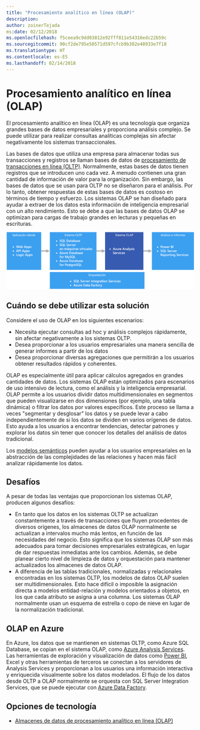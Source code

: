 ```yaml
---
title: "Procesamiento analítico en línea (OLAP)"
description: 
author: zoinerTejada
ms:date: 02/12/2018
ms.openlocfilehash: f5ceea9c9dd03812e92fff811e54316edc22b59c
ms.sourcegitcommit: 90cf2de795e50571d597cfcb9b302e48933e7f18
ms.translationtype: HT
ms.contentlocale: es-ES
ms.lasthandoff: 02/14/2018
---
```

# <a name="online-analytical-processing-olap"></a>Procesamiento analítico en línea (OLAP)

El procesamiento analítico en línea (OLAP) es una tecnología que organiza grandes bases de datos empresariales y proporciona análisis complejo. Se puede utilizar para realizar consultas analíticas complejas sin afectar negativamente los sistemas transaccionales.

Las bases de datos que utiliza una empresa para almacenar todas sus transacciones y registros se llaman bases de datos de [procesamiento de transacciones en línea (OLTP)](online-transaction-processing.md). Normalmente, estas bases de datos tienen registros que se introducen uno cada vez. A menudo contienen una gran cantidad de información de valor para la organización. Sin embargo, las bases de datos que se usan para OLTP no se diseñaron para el análisis. Por lo tanto, obtener respuestas de estas bases de datos es costoso en términos de tiempo y esfuerzo. Los sistemas OLAP se han diseñado para ayudar a extraer de los datos esta información de inteligencia empresarial con un alto rendimiento. Esto se debe a que las bases de datos OLAP se optimizan para cargas de trabajo grandes en lecturas y pequeñas en escrituras.

![OLAP en Azure](./images/olap-data-pipeline.png) 

## <a name="when-to-use-this-solution"></a>Cuándo se debe utilizar esta solución

Considere el uso de OLAP en los siguientes escenarios:

- Necesita ejecutar consultas ad hoc y análisis complejos rápidamente, sin afectar negativamente a los sistemas OLTP. 
- Desea proporcionar a los usuarios empresariales una manera sencilla de generar informes a partir de los datos
- Desea proporcionar diversas agregaciones que permitirán a los usuarios obtener resultados rápidos y coherentes. 

OLAP es especialmente útil para aplicar cálculos agregados en grandes cantidades de datos. Los sistemas OLAP están optimizados para escenarios de uso intensivo de lectura, como el análisis y la inteligencia empresarial. OLAP permite a los usuarios dividir datos multidimensionales en segmentos que pueden visualizarse en dos dimensiones (por ejemplo, una tabla dinámica) o filtrar los datos por valores específicos. Este proceso se llama a veces "segmentar y desglosar" los datos y se puede levar a cabo independientemente de si los datos se dividen en varios orígenes de datos. Esto ayuda a los usuarios a encontrar tendencias, detectar patrones y explorar los datos sin tener que conocer los detalles del análisis de datos tradicional.

Los [modelos semánticos](../concepts/semantic-modeling.md) pueden ayudar a los usuarios empresariales en la abstracción de las complejidades de las relaciones y hacen más fácil analizar rápidamente los datos.

## <a name="challenges"></a>Desafíos

A pesar de todas las ventajas que proporcionan los sistemas OLAP, producen algunos desafíos:

- En tanto que los datos en los sistemas OLTP se actualizan constantemente a través de transacciones que fluyen procedentes de diversos orígenes, los almacenes de datos OLAP normalmente se actualizan a intervalos mucho más lentos, en función de las necesidades del negocio. Esto significa que los sistemas OLAP son más adecuados para tomar decisiones empresariales estratégicas, en lugar de dar respuestas inmediatas ante los cambios. Además, se debe planear cierto nivel de limpieza de datos y orquestación para mantener actualizados los almacenes de datos OLAP.
- A diferencia de las tablas tradicionales, normalizadas y relacionales encontradas en los sistemas OLTP, los modelos de datos OLAP suelen ser multidimensionales. Esto hace difícil o imposible la asignación directa a modelos entidad-relación y modelos orientados a objetos, en los que cada atributo se asigna a una columna. Los sistemas OLAP normalmente usan un esquema de estrella o copo de nieve en lugar de la normalización tradicional.

## <a name="olap-in-azure"></a>OLAP en Azure

En Azure, los datos que se mantienen en sistemas OLTP, como Azure SQL Database, se copian en el sistema OLAP, como [Azure Analysis Services](/azure/analysis-services/analysis-services-overview). Las herramientas de exploración y visualización de datos como [Power BI](https://powerbi.microsoft.com), Excel y otras herramientas de terceros se conectan a los servidores de Analysis Services y proporcionan a los usuarios una información interactiva y enriquecida visualmente sobre los datos modelados. El flujo de los datos desde OLTP a OLAP normalmente se orquesta con SQL Server Integration Services, que se puede ejecutar con [Azure Data Factory](/azure/data-factory/concepts-integration-runtime).

## <a name="technology-choices"></a>Opciones de tecnología

- [Almacenes de datos de procesamiento analítico en línea (OLAP)](../technology-choices/olap-data-stores.md)

